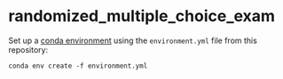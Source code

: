 # randomized_multiple_choice_exam

Set up a [conda environment](https://conda.io/docs/index.html) using the `environment.yml` file from this repository:

```
conda env create -f environment.yml
```
